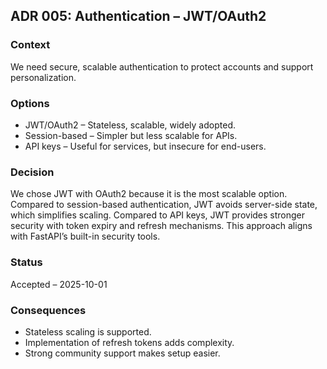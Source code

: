 ## ADR 005: Authentication – JWT/OAuth2

### Context
We need secure, scalable authentication to protect accounts and support personalization.  

### Options
- JWT/OAuth2 – Stateless, scalable, widely adopted.  
- Session-based – Simpler but less scalable for APIs.  
- API keys – Useful for services, but insecure for end-users.  

### Decision
We chose JWT with OAuth2 because it is the most scalable option.
Compared to session-based authentication, JWT avoids server-side state, which simplifies scaling.
Compared to API keys, JWT provides stronger security with token expiry and refresh mechanisms. This approach aligns with FastAPI’s built-in security tools.  

### Status
Accepted – 2025-10-01  

### Consequences
- Stateless scaling is supported.  
- Implementation of refresh tokens adds complexity.  
- Strong community support makes setup easier. 
